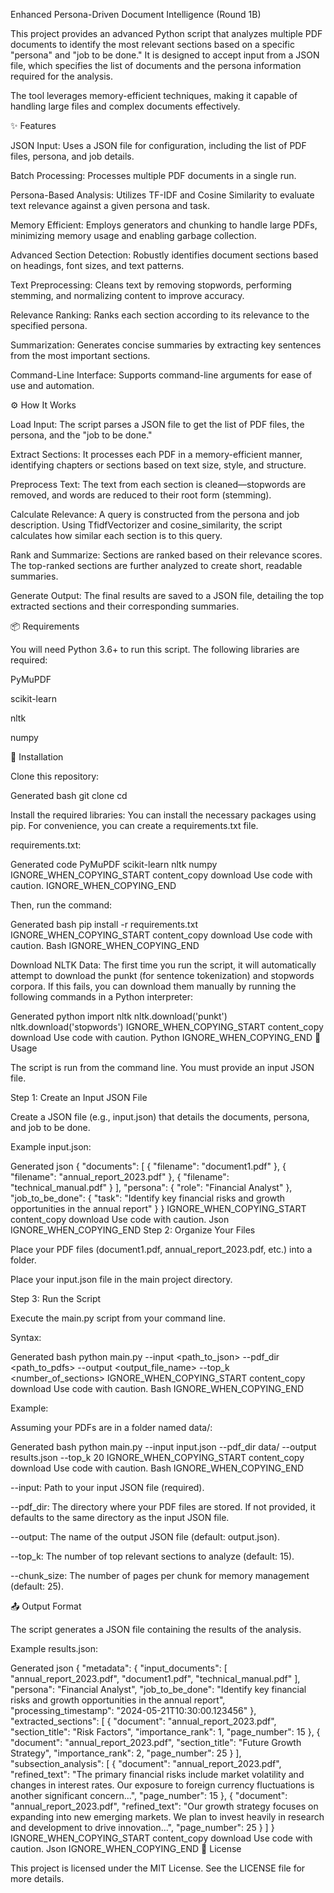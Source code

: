 Enhanced Persona-Driven Document Intelligence (Round 1B)

This project provides an advanced Python script that analyzes multiple PDF documents to identify the most relevant sections based on a specific "persona" and "job to be done." It is designed to accept input from a JSON file, which specifies the list of documents and the persona information required for the analysis.

The tool leverages memory-efficient techniques, making it capable of handling large files and complex documents effectively.

✨ Features

JSON Input: Uses a JSON file for configuration, including the list of PDF files, persona, and job details.

Batch Processing: Processes multiple PDF documents in a single run.

Persona-Based Analysis: Utilizes TF-IDF and Cosine Similarity to evaluate text relevance against a given persona and task.

Memory Efficient: Employs generators and chunking to handle large PDFs, minimizing memory usage and enabling garbage collection.

Advanced Section Detection: Robustly identifies document sections based on headings, font sizes, and text patterns.

Text Preprocessing: Cleans text by removing stopwords, performing stemming, and normalizing content to improve accuracy.

Relevance Ranking: Ranks each section according to its relevance to the specified persona.

Summarization: Generates concise summaries by extracting key sentences from the most important sections.

Command-Line Interface: Supports command-line arguments for ease of use and automation.

⚙️ How It Works

Load Input: The script parses a JSON file to get the list of PDF files, the persona, and the "job to be done."

Extract Sections: It processes each PDF in a memory-efficient manner, identifying chapters or sections based on text size, style, and structure.

Preprocess Text: The text from each section is cleaned—stopwords are removed, and words are reduced to their root form (stemming).

Calculate Relevance: A query is constructed from the persona and job description. Using TfidfVectorizer and cosine_similarity, the script calculates how similar each section is to this query.

Rank and Summarize: Sections are ranked based on their relevance scores. The top-ranked sections are further analyzed to create short, readable summaries.

Generate Output: The final results are saved to a JSON file, detailing the top extracted sections and their corresponding summaries.

📦 Requirements

You will need Python 3.6+ to run this script. The following libraries are required:

PyMuPDF

scikit-learn

nltk

numpy

🚀 Installation

Clone this repository:

Generated bash
git clone <your-repository-url>
cd <your-repository-directory>


Install the required libraries:
You can install the necessary packages using pip. For convenience, you can create a requirements.txt file.

requirements.txt:

Generated code
PyMuPDF
scikit-learn
nltk
numpy
IGNORE_WHEN_COPYING_START
content_copy
download
Use code with caution.
IGNORE_WHEN_COPYING_END

Then, run the command:

Generated bash
pip install -r requirements.txt
IGNORE_WHEN_COPYING_START
content_copy
download
Use code with caution.
Bash
IGNORE_WHEN_COPYING_END

Download NLTK Data:
The first time you run the script, it will automatically attempt to download the punkt (for sentence tokenization) and stopwords corpora. If this fails, you can download them manually by running the following commands in a Python interpreter:

Generated python
import nltk
nltk.download('punkt')
nltk.download('stopwords')
IGNORE_WHEN_COPYING_START
content_copy
download
Use code with caution.
Python
IGNORE_WHEN_COPYING_END
📝 Usage

The script is run from the command line. You must provide an input JSON file.

Step 1: Create an Input JSON File

Create a JSON file (e.g., input.json) that details the documents, persona, and job to be done.

Example input.json:

Generated json
{
  "documents": [
    { "filename": "document1.pdf" },
    { "filename": "annual_report_2023.pdf" },
    { "filename": "technical_manual.pdf" }
  ],
  "persona": {
    "role": "Financial Analyst"
  },
  "job_to_be_done": {
    "task": "Identify key financial risks and growth opportunities in the annual report"
  }
}
IGNORE_WHEN_COPYING_START
content_copy
download
Use code with caution.
Json
IGNORE_WHEN_COPYING_END
Step 2: Organize Your Files

Place your PDF files (document1.pdf, annual_report_2023.pdf, etc.) into a folder.

Place your input.json file in the main project directory.

Step 3: Run the Script

Execute the main.py script from your command line.

Syntax:

Generated bash
python main.py --input <path_to_json> --pdf_dir <path_to_pdfs> --output <output_file_name> --top_k <number_of_sections>
IGNORE_WHEN_COPYING_START
content_copy
download
Use code with caution.
Bash
IGNORE_WHEN_COPYING_END

Example:

Assuming your PDFs are in a folder named data/:

Generated bash
python main.py --input input.json --pdf_dir data/ --output results.json --top_k 20
IGNORE_WHEN_COPYING_START
content_copy
download
Use code with caution.
Bash
IGNORE_WHEN_COPYING_END

--input: Path to your input JSON file (required).

--pdf_dir: The directory where your PDF files are stored. If not provided, it defaults to the same directory as the input JSON file.

--output: The name of the output JSON file (default: output.json).

--top_k: The number of top relevant sections to analyze (default: 15).

--chunk_size: The number of pages per chunk for memory management (default: 25).

📤 Output Format

The script generates a JSON file containing the results of the analysis.

Example results.json:

Generated json
{
  "metadata": {
    "input_documents": [
      "annual_report_2023.pdf",
      "document1.pdf",
      "technical_manual.pdf"
    ],
    "persona": "Financial Analyst",
    "job_to_be_done": "Identify key financial risks and growth opportunities in the annual report",
    "processing_timestamp": "2024-05-21T10:30:00.123456"
  },
  "extracted_sections": [
    {
      "document": "annual_report_2023.pdf",
      "section_title": "Risk Factors",
      "importance_rank": 1,
      "page_number": 15
    },
    {
      "document": "annual_report_2023.pdf",
      "section_title": "Future Growth Strategy",
      "importance_rank": 2,
      "page_number": 25
    }
  ],
  "subsection_analysis": [
    {
      "document": "annual_report_2023.pdf",
      "refined_text": "The primary financial risks include market volatility and changes in interest rates. Our exposure to foreign currency fluctuations is another significant concern...",
      "page_number": 15
    },
    {
      "document": "annual_report_2023.pdf",
      "refined_text": "Our growth strategy focuses on expanding into new emerging markets. We plan to invest heavily in research and development to drive innovation...",
      "page_number": 25
    }
  ]
}
IGNORE_WHEN_COPYING_START
content_copy
download
Use code with caution.
Json
IGNORE_WHEN_COPYING_END
📄 License

This project is licensed under the MIT License. See the LICENSE file for more details.
